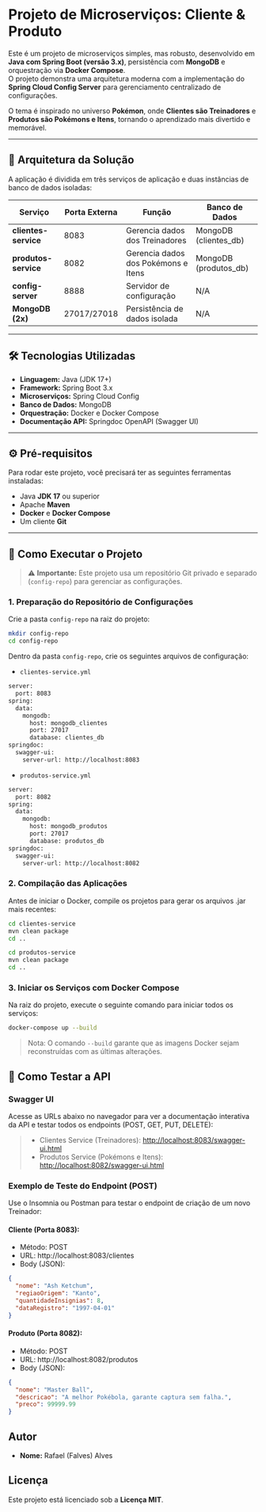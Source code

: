 # Projeto de Microserviços: Cliente & Produto

Este é um projeto de microserviços simples, mas robusto, desenvolvido em **Java com Spring Boot (versão 3.x)**, persistência com **MongoDB** e orquestração via **Docker Compose**.  
O projeto demonstra uma arquitetura moderna com a implementação do **Spring Cloud Config Server** para gerenciamento centralizado de configurações.

O tema é inspirado no universo **Pokémon**, onde **Clientes são Treinadores** e **Produtos são Pokémons e Itens**, tornando o aprendizado mais divertido e memorável.

---

## 🌟 Arquitetura da Solução

A aplicação é dividida em três serviços de aplicação e duas instâncias de banco de dados isoladas:

| Serviço            | Porta Externa | Função                              | Banco de Dados        |
|--------------------|---------------|-------------------------------------|-----------------------|
| **clientes-service** | 8083          | Gerencia dados dos Treinadores      | MongoDB (clientes_db) |
| **produtos-service** | 8082          | Gerencia dados dos Pokémons e Itens | MongoDB (produtos_db) |
| **config-server**    | 8888          | Servidor de configuração            | N/A                   |
| **MongoDB (2x)**     | 27017/27018   | Persistência de dados isolada       | N/A                   |

---

## 🛠 Tecnologias Utilizadas

- **Linguagem:** Java (JDK 17+)
- **Framework:** Spring Boot 3.x
- **Microserviços:** Spring Cloud Config
- **Banco de Dados:** MongoDB
- **Orquestração:** Docker e Docker Compose
- **Documentação API:** Springdoc OpenAPI (Swagger UI)

---

## ⚙️ Pré-requisitos

Para rodar este projeto, você precisará ter as seguintes ferramentas instaladas:

- Java **JDK 17** ou superior
- Apache **Maven**
- **Docker** e **Docker Compose**
- Um cliente **Git**

---

## 🚀 Como Executar o Projeto

> ⚠️ **Importante:** Este projeto usa um repositório Git privado e separado (`config-repo`) para gerenciar as configurações.

### 1. Preparação do Repositório de Configurações

Crie a pasta `config-repo` na raiz do projeto:

```bash
mkdir config-repo
cd config-repo
```

Dentro da pasta `config-repo`, crie os seguintes arquivos de configuração:

- `clientes-service.yml`
```bash
server:
  port: 8083
spring:
  data:
    mongodb:
      host: mongodb_clientes
      port: 27017
      database: clientes_db
springdoc:
  swagger-ui:
    server-url: http://localhost:8083
```

- `produtos-service.yml`
```bash
server:
  port: 8082
spring:
  data:
    mongodb:
      host: mongodb_produtos
      port: 27017
      database: produtos_db
springdoc:
  swagger-ui:
    server-url: http://localhost:8082
```

### 2. Compilação das Aplicações

Antes de iniciar o Docker, compile os projetos para gerar os arquivos .jar mais recentes:

```bash
cd clientes-service
mvn clean package
cd ..

cd produtos-service
mvn clean package
cd ..
```

### 3. Iniciar os Serviços com Docker Compose

Na raiz do projeto, execute o seguinte comando para iniciar todos os serviços:

```bash
docker-compose up --build
```

> Nota: O comando `--build` garante que as imagens Docker sejam reconstruídas com as últimas alterações.

## 🧪 Como Testar a API

### Swagger UI
Acesse as URLs abaixo no navegador para ver a documentação interativa da API e testar todos os endpoints (POST, GET, PUT, DELETE):

>- Clientes Service (Treinadores): [http://localhost:8083/swagger-ui.html](http://localhost:8083/swagger-ui.html)
>- Produtos Service (Pokémons e Itens): [http://localhost:8082/swagger-ui.html](http://localhost:8082/swagger-ui.html)

### Exemplo de Teste do Endpoint (POST)
Use o Insomnia ou Postman para testar o endpoint de criação de um novo Treinador:

#### Cliente (Porta 8083):

- Método: POST
- URL: http://localhost:8083/clientes
- Body (JSON):

```json
{
  "nome": "Ash Ketchum",
  "regiaoOrigem": "Kanto",
  "quantidadeInsignias": 8,
  "dataRegistro": "1997-04-01"
}
```

#### Produto (Porta 8082):

- Método: POST
- URL: http://localhost:8082/produtos
- Body (JSON):

```json
{
  "nome": "Master Ball",
  "descricao": "A melhor Pokébola, garante captura sem falha.",
  "preco": 99999.99
}
```

## Autor
- **Nome:** Rafael (Falves) Alves

## Licença
Este projeto está licenciado sob a **Licença MIT**.